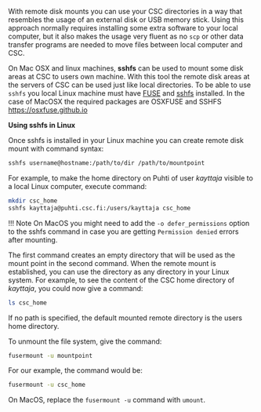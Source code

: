 
With remote disk mounts you can use your CSC directories in a way that resembles the usage of an external disk or USB memory stick. Using this approach normally requires installing some extra software to your local computer, but it also makes the usage very fluent as no `scp` or other data transfer programs are needed to move files between local computer and CSC.

On Mac OSX and linux machines, **sshfs** can be used to mount some disk areas at CSC to users own machine. With this tool the remote disk areas at the servers of CSC can be used just like local directories. To be able to use `sshfs` you local Linux machine must have [FUSE]( http://fuse.sourceforge.net/) and [sshfs]( https://github.com/libfuse/sshfs) installed. In the case of MacOSX the required packages are OSXFUSE and SSHFS <https://osxfuse.github.io>

**Using sshfs in Linux**

Once sshfs is installed in your Linux machine you can create remote disk mount with command syntax:
```bash
sshfs username@hostname:/path/to/dir /path/to/mountpoint
```

For example, to make the home directory on Puhti of user _kayttaja_ visible to a local Linux computer, execute command:
```bash
mkdir csc_home
sshfs kayttaja@puhti.csc.fi:/users/kayttaja csc_home
```

!!! Note
    On MacOS you might need to add the `-o defer_permissions` option to the sshfs
    command in case you are getting `Permission denied` errors after mounting.   

The first command creates an empty directory that will be used as the mount point in the second command. When the remote mount is established, you can use the directory as any directory in your Linux system. For example, to see the content of the CSC home directory of _kayttaja_, you could now give a command:

```bash
ls csc_home
```

If no path is specified, the default mounted remote directory is the users home directory.

To unmount the file system, give the command:
```bash
fusermount -u mountpoint
```

For our example, the command would be:
```bash
fusermount -u csc_home
```

On MacOS, replace the `fusermount -u` command with `umount`.
